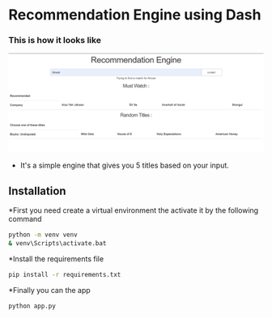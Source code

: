 # Recommendation Engine using Dash

### This is how it looks like

![dashboard](pic.png)

*  It's a simple engine that gives you 5 titles based on your input.

## Installation

*First you need create a virtual environment the activate it by the following command 

```bash
python -m venv venv
& venv\Scripts\activate.bat
```
*Install the requirements file 

```bash
pip install -r requirements.txt
```
*Finally you can the app 

```bash
python app.py
```
